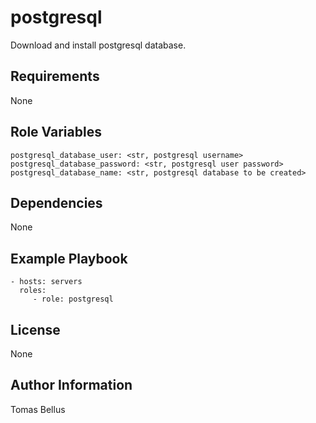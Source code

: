 postgresql
=========

Download and install postgresql database.

Requirements
------------

None

Role Variables
--------------

    postgresql_database_user: <str, postgresql username>
    postgresql_database_password: <str, postgresql user password>
    postgresql_database_name: <str, postgresql database to be created>

Dependencies
------------

None

Example Playbook
----------------

    - hosts: servers
      roles:
         - role: postgresql

License
-------

None

Author Information
------------------

Tomas Bellus
